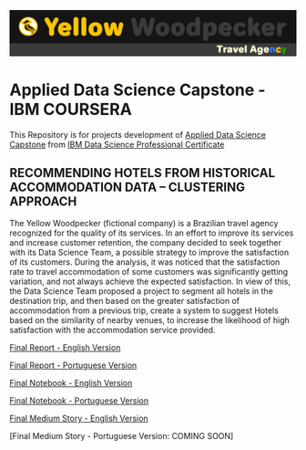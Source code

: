 ![Test Image 3](/week5%20-%20Final%20Project/Report/figures/ya_travel_agency_ver2.png)
# Applied Data Science Capstone - IBM COURSERA

This Repository is for projects development of [Applied Data Science Capstone](https://www.coursera.org/learn/applied-data-science-capstone) from [IBM Data Science Professional Certificate](https://www.coursera.org/professional-certificates/ibm-data-science)

## RECOMMENDING HOTELS FROM HISTORICAL ACCOMMODATION DATA – CLUSTERING APPROACH

The Yellow Woodpecker (fictional company) is a Brazilian travel agency recognized for the quality of
its services. In an effort to improve its services and increase customer retention, the company decided
to seek together with its Data Science Team, a possible strategy to improve the satisfaction of its
customers. During the analysis, it was noticed that the satisfaction rate to travel accommodation of
some customers was significantly getting variation, and not always achieve the expected satisfaction.
In view of this, the Data Science Team proposed a project to segment all hotels in the destination trip,
and then based on the greater satisfaction of accommodation from a previous trip, create a system to
suggest Hotels based on the similarity of nearby venues, to increase the likelihood of high satisfaction
with the accommodation service provided.

[Final Report - English Version](https://github.com/euzivamjunior/Applied-Data-Science-Capstone/blob/main/week5%20-%20Final%20Project/Report/en%20-%20YW%20-%20Final%20Report.pdf)

[Final Report - Portuguese Version](https://github.com/euzivamjunior/Applied-Data-Science-Capstone/blob/main/week5%20-%20Final%20Project/Report/portuguese%20version%20-%20vers%C3%A3o%20portugu%C3%AAs/pt%20-%20YW%20-%20Final%20Report.pdf)

[Final Notebook - English Version](https://github.com/euzivamjunior/Applied-Data-Science-Capstone/blob/main/week5%20-%20Final%20Project/Notebook/en%20-%20YW%20-%20Final%20Notebook.ipynb)

[Final Notebook - Portuguese Version](https://github.com/euzivamjunior/Applied-Data-Science-Capstone/blob/main/week5%20-%20Final%20Project/Notebook/pt%20-%20YW%20-%20Final%20Notebook.ipynb)

[Final Medium Story - English Version](https://medium.com/@euzivamjunior/recommending-hotels-from-historical-accommodation-data-clustering-approach-28d80c89df95)

[Final Medium Story - Portuguese Version: COMING SOON]

